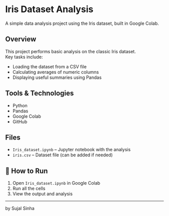 #  Iris Dataset Analysis

A simple data analysis project using the Iris dataset, built in Google Colab.

## Overview

This project performs basic analysis on the classic Iris dataset.  
Key tasks include:
- Loading the dataset from a CSV file
- Calculating averages of numeric columns
- Displaying useful summaries using Pandas

##  Tools & Technologies

- Python
- Pandas
- Google Colab
- GitHub

##  Files

- `Iris_dataset.ipynb` – Jupyter notebook with the analysis
- `iris.csv` – Dataset file (can be added if needed)

## 🚀 How to Run

1. Open `Iris_dataset.ipynb` in Google Colab
2. Run all the cells
3. View the output and analysis

---
by Sujal Sinha

